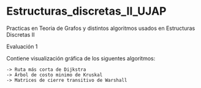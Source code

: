 # Estructuras_discretas_II_UJAP
Practicas en Teoria de Grafos y distintos algoritmos usados en Estructuras Discretas II

Evaluación 1
  
  Contiene  visualización gráfica de los siguentes algoritmos:
    
    -> Ruta más corta de Dijkstra
    -> Árbol de costo minimo de Kruskal
    -> Matrices de cierre transitivo de Warshall
  
